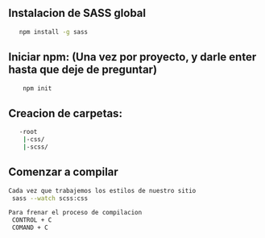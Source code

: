 ## Instalacion de SASS global
```bash
   npm install -g sass

```

## Iniciar npm: (Una vez por proyecto, y darle enter hasta que deje de preguntar)

```bash
    npm init 

```

## Creacion de carpetas: 
```bash
   -root
    |-css/
    |-scss/
```



## Comenzar a compilar 
```bash
Cada vez que trabajemos los estilos de nuestro sitio 
 sass --watch scss:css

Para frenar el proceso de compilacion
 CONTROL + C
 COMAND + C
```
